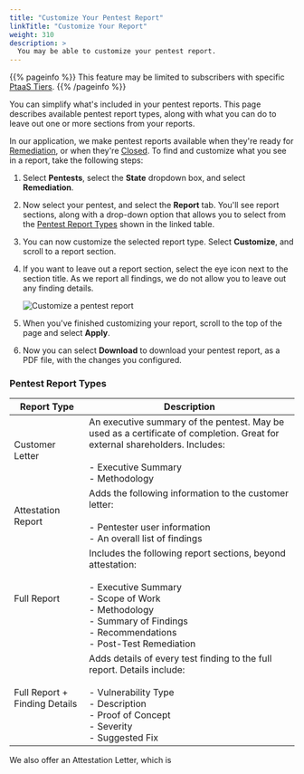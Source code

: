 ```yaml
---
title: "Customize Your Pentest Report"
linkTitle: "Customize Your Report"
weight: 310
description: >
  You may be able to customize your pentest report.
---
```


{{% pageinfo %}}
This feature may be limited to subscribers with specific [PtaaS Tiers](https://cobaltio.zendesk.com/hc/en-us/articles/4408839706132-Cobalt-PtaaS-Tiers).
{{% /pageinfo %}}

You can simplify what's included in your pentest reports. This page describes available pentest
report types, along with what you can do to leave out one or more sections from your reports.

In our application, we make pentest reports available when they're ready for 
[Remediation](../../penteststates/), or when they're [Closed](../../penteststates/). 
To find and customize what you see in a report, take the following steps:

1. Select **Pentests**, select the **State** dropdown box, and select **Remediation**.

1. Now select your pentest, and select the **Report** tab. You'll see report sections,
   along with a drop-down option that allows you to select from the [Pentest Report
   Types](#pentest-report-types) shown in the linked table.

   <!-- I think this is better without the screenshot   
   ![Different Pentest Report Types](/gsg/PentestReportTypes.png "You can select different Pentest Report Types.") -->

1. You can now customize the selected report type. Select **Customize**, and scroll to a
   report section. 

1. If you want to leave out a report section, select the eye icon next to the section title.
   As we report all findings, we do not allow you to leave out any finding details.

   ![Customize a pentest report](/gsg/CustomizePentestReport.png "Select the eye icon to leave a section out of a pentest report.")

1. When you've finished customizing your report, scroll to the top of the page and select **Apply**. 

1. Now you can select **Download** to download your pentest report, as a PDF file, with the
   changes you configured.

### Pentest Report Types

  | Report Type                   | Description                                                                                                                                                    |
|-------------------------------|----------------------------------------------------------------------------------------------------------------------------------------------------------------|
| Customer Letter               | An executive summary of the pentest. May be used as a certificate of completion. Great for external shareholders. Includes:<br>  <br>- Executive Summary <br>- Methodology |
| Attestation Report            | Adds the following information to the customer letter: <br> <br>- Pentester user information <br>- An overall list of findings                                                                     |
| Full Report                   | Includes the following report sections, beyond attestation:<br>  <br>- Executive Summary <br>- Scope of Work <br>- Methodology <br>- Summary of Findings <br>- Recommendations <br>- Post-Test Remediation     |
| Full Report + Finding Details | Adds details of every test finding to the full report. Details include:<br>  <br>- Vulnerability Type <br>- Description <br>- Proof of Concept <br>- Severity <br>- Suggested Fix     | 

We also offer an Attestation Letter, which is 
